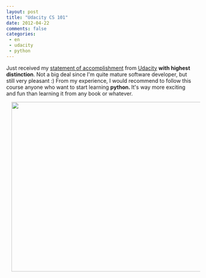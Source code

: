```yaml
---
layout: post
title: "Udacity CS 101"
date: 2012-04-22
comments: false
categories:
 - en
 - udacity
 - python
---
```



Just received my <a href="http://dl.dropbox.com/u/7737209/cs101%20udacity.pdf">statement of accomplishment</a> from <a href="http://www.udacity.com/">Udacity</a> <b>with highest distinction</b>. Not a big deal since I'm quite mature software developer, but still very pleasant :)
From my experience, I would recommend to follow this course anyone who want to start learning <b>python. </b>It's way more exciting and fun than learning it from any book or whatever.

<a href="http://2.bp.blogspot.com/-U25tS2V0970/T5Pf7FOD4pI/AAAAAAAADxY/WjXf1xNBHMY/s1600/udacity.png" imageanchor="1" style="margin-left: 1em; margin-right: 1em;"><img border="0" height="452" src="http://2.bp.blogspot.com/-U25tS2V0970/T5Pf7FOD4pI/AAAAAAAADxY/WjXf1xNBHMY/s640/udacity.png" width="640" /></a>

